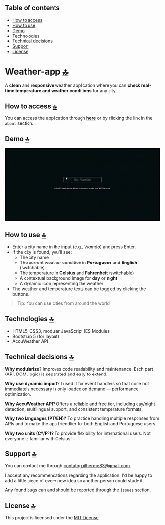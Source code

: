 ## Table of contents
- [How to access](#how-to-access)
- [How to use](#how-to-use)
- [Demo](#demo)
- [Technologies](#technologies)
- [Technical decisions](#technical-decisions)
- [Support](#support)
- [License](#license)

# Weather-app [🔝](#table-of-contents)
A **clean** and **responsive** weather application where you can **check real-time temperature and weather conditions** for any city.

## How to access [🔝](#table-of-contents)
You can access the application through [**here**](https://weather-app-gal.netlify.app/) or by clicking the link in the `about` section.

## Demo [🔝](#table-of-contents)
![image](/src/assets/preview.gif "application preview")

## How to use [🔝](#table-of-contents)
- Enter a city name in the input (e.g., *Viamão*) and press Enter.
- If the city is found, you’ll see:
  - The city name
  - The current weather condition in **Portuguese** and **English** (switchable)
  - The temperature in **Celsius** and **Fahrenheit** (switchable)
  - A contextual background image for **day** or **night**
  - A dynamic icon representing the weather
- The weather and temperature texts can be toggled by clicking the buttons.

> Tip: You can use cities from around the world.

## Technologies [🔝](#table-of-contents)
- HTML5, CSS3, modular JavaScript (ES Modules)
- Bootstrap 5 (for layout)
- AccuWeather API

## Technical decisions [🔝](#table-of-contents)
**Why modularize**? Improves code readability and maintenance. Each part (API, DOM, logic) is separated and easy to extend.

**Why use dynamic import**? I used it for event handlers so that code not immediately necessary is only loaded on demand — performance optimization.

**Why AccuWeather API**? Offers a reliable and free tier, including day/night detection, multilingual support, and consistent temperature formats.

**Why two languages (PT/EN)?** To practice handling multiple responses from APIs and to make the app friendlier for both English and Portuguese users.

**Why two units (Cº/Fº)?** To provide flexibility for international users. Not everyone is familiar with Celsius!

## Support [🔝](#table-of-contents)
You can contact me through [contatoguilherme83@gmail.com](mailto:contatoguilherme83@gmail.com).

I accept any recommendations regarding the application. I'd be happy to add a little piece of every new idea so another person could study it.

Any found bugs can and should be reported through the `issues` section.

## License [🔝](#table-of-contents)
This project is licensed under the [MIT License](/license.txt)